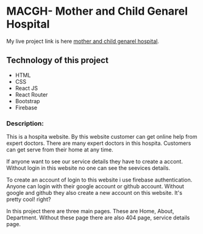 # MACGH- Mother and Child Genarel Hospital

My live project link is here [mother and child genarel hospital](https://github.com/facebook/create-react-app).

## Technology of this project

* HTML
* CSS
* React JS
* React Router
* Bootstrap
* Firebase

### Description:

This is a hospita website. By this website customer can get online help from expert doctors. There are many expert doctors in this hospita. Customers can get serve from their home at any time.

If anyone want to see our service details they have to create a accont. Without login in this website no one can see the seevices details.

To create an account of login to this website i use firebase authentication. Anyone can login with their google account or github account. Without google and github they also create a new account on this website. It's pretty cool! right?

In this project there are three main pages. These are Home, About, Department. Without these page there are also 404 page, service details page.